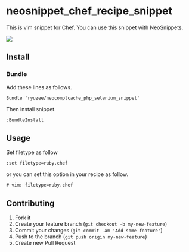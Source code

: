 # neosnippet_chef_recipe_snippet

This is vim snippet for Chef. You can use this snippet with NeoSnippets.

<img src="http://www.ryuzee.com/contents/blog/wp-content/uploads/2014/06/chef_snippet.png" />

## Install

### Bundle

Add these lines as follows.

	Bundle 'ryuzee/neocomplcache_php_selenium_snippet'

Then install snippet.

	:BundleInstall

## Usage

Set filetype as follow

	:set filetype=ruby.chef

or you can set this option in your recipe as follow.

	# vim: filetype=ruby.chef

## Contributing

1. Fork it
2. Create your feature branch (`git checkout -b my-new-feature`)
3. Commit your changes (`git commit -am 'Add some feature'`)
4. Push to the branch (`git push origin my-new-feature`)
5. Create new Pull Request
